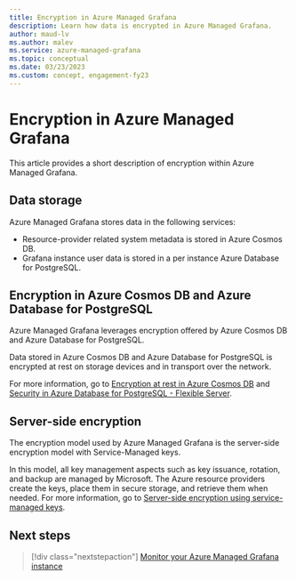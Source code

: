 ```yaml
---
title: Encryption in Azure Managed Grafana
description: Learn how data is encrypted in Azure Managed Grafana.
author: maud-lv
ms.author: malev
ms.service: azure-managed-grafana
ms.topic: conceptual
ms.date: 03/23/2023
ms.custom: concept, engagement-fy23
---
```


# Encryption in Azure Managed Grafana

This article provides a short description of encryption within Azure Managed Grafana.

## Data storage

 Azure Managed Grafana stores data in the following services:

- Resource-provider related system metadata is stored in Azure Cosmos DB.
- Grafana instance user data is stored in a per instance Azure Database for PostgreSQL.

## Encryption in Azure Cosmos DB and Azure Database for PostgreSQL

Azure Managed Grafana leverages encryption offered by Azure Cosmos DB and Azure Database for PostgreSQL.

Data stored in Azure Cosmos DB and Azure Database for PostgreSQL is encrypted at rest on storage devices and in transport over the network.

For more information, go to [Encryption at rest in Azure Cosmos DB](../cosmos-db/database-encryption-at-rest.md) and [Security in Azure Database for PostgreSQL - Flexible Server](../postgresql/flexible-server/concepts-security.md).

## Server-side encryption

The encryption model used by Azure Managed Grafana is the server-side encryption model with Service-Managed keys.

In this model, all key management aspects such as key issuance, rotation, and backup are managed by Microsoft. The Azure resource providers create the keys, place them in secure storage, and retrieve them when needed. For more information, go to [Server-side encryption using service-managed keys](../security/fundamentals/encryption-models.md#server-side-encryption-using-service-managed-keys).

## Next steps

> [!div class="nextstepaction"]
> [Monitor your Azure Managed Grafana instance](how-to-monitor-managed-grafana-workspace.md)
